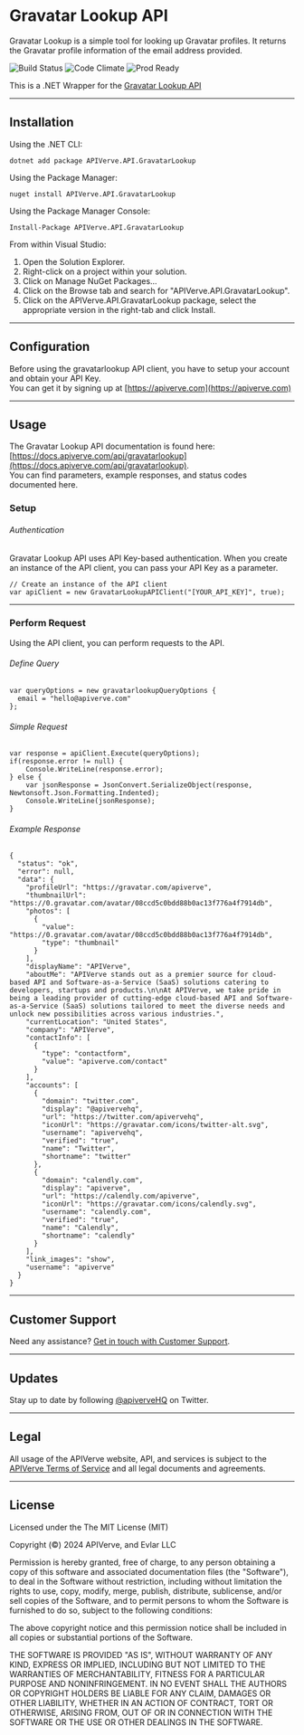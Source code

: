 Gravatar Lookup API
============

Gravatar Lookup is a simple tool for looking up Gravatar profiles. It returns the Gravatar profile information of the email address provided.

![Build Status](https://img.shields.io/badge/build-passing-green)
![Code Climate](https://img.shields.io/badge/maintainability-B-purple)
![Prod Ready](https://img.shields.io/badge/production-ready-blue)

This is a .NET Wrapper for the [Gravatar Lookup API](https://apiverve.com/marketplace/api/gravatarlookup)

---

## Installation

Using the .NET CLI:
```
dotnet add package APIVerve.API.GravatarLookup
```

Using the Package Manager:
```
nuget install APIVerve.API.GravatarLookup
```

Using the Package Manager Console:
```
Install-Package APIVerve.API.GravatarLookup
```

From within Visual Studio:

1. Open the Solution Explorer.
2. Right-click on a project within your solution.
3. Click on Manage NuGet Packages...
4. Click on the Browse tab and search for "APIVerve.API.GravatarLookup".
5. Click on the APIVerve.API.GravatarLookup package, select the appropriate version in the right-tab and click Install.


---

## Configuration

Before using the gravatarlookup API client, you have to setup your account and obtain your API Key.  
You can get it by signing up at [https://apiverve.com](https://apiverve.com)

---

## Usage

The Gravatar Lookup API documentation is found here: [https://docs.apiverve.com/api/gravatarlookup](https://docs.apiverve.com/api/gravatarlookup).  
You can find parameters, example responses, and status codes documented here.

### Setup

###### Authentication
Gravatar Lookup API uses API Key-based authentication. When you create an instance of the API client, you can pass your API Key as a parameter.

```
// Create an instance of the API client
var apiClient = new GravatarLookupAPIClient("[YOUR_API_KEY]", true);
```

---


### Perform Request
Using the API client, you can perform requests to the API.

###### Define Query

```
var queryOptions = new gravatarlookupQueryOptions {
  email = "hello@apiverve.com"
};
```

###### Simple Request

```
var response = apiClient.Execute(queryOptions);
if(response.error != null) {
	Console.WriteLine(response.error);
} else {
    var jsonResponse = JsonConvert.SerializeObject(response, Newtonsoft.Json.Formatting.Indented);
    Console.WriteLine(jsonResponse);
}
```

###### Example Response

```
{
  "status": "ok",
  "error": null,
  "data": {
    "profileUrl": "https://gravatar.com/apiverve",
    "thumbnailUrl": "https://0.gravatar.com/avatar/08ccd5c0bdd88b0ac13f776a4f7914db",
    "photos": [
      {
        "value": "https://0.gravatar.com/avatar/08ccd5c0bdd88b0ac13f776a4f7914db",
        "type": "thumbnail"
      }
    ],
    "displayName": "APIVerve",
    "aboutMe": "APIVerve stands out as a premier source for cloud-based API and Software-as-a-Service (SaaS) solutions catering to developers, startups and products.\n\nAt APIVerve, we take pride in being a leading provider of cutting-edge cloud-based API and Software-as-a-Service (SaaS) solutions tailored to meet the diverse needs and unlock new possibilities across various industries.",
    "currentLocation": "United States",
    "company": "APIVerve",
    "contactInfo": [
      {
        "type": "contactform",
        "value": "apiverve.com/contact"
      }
    ],
    "accounts": [
      {
        "domain": "twitter.com",
        "display": "@apivervehq",
        "url": "https://twitter.com/apivervehq",
        "iconUrl": "https://gravatar.com/icons/twitter-alt.svg",
        "username": "apivervehq",
        "verified": "true",
        "name": "Twitter",
        "shortname": "twitter"
      },
      {
        "domain": "calendly.com",
        "display": "apiverve",
        "url": "https://calendly.com/apiverve",
        "iconUrl": "https://gravatar.com/icons/calendly.svg",
        "username": "calendly.com",
        "verified": "true",
        "name": "Calendly",
        "shortname": "calendly"
      }
    ],
    "link_images": "show",
    "username": "apiverve"
  }
}
```

---

## Customer Support

Need any assistance? [Get in touch with Customer Support](https://apiverve.com/contact).

---

## Updates
Stay up to date by following [@apiverveHQ](https://twitter.com/apiverveHQ) on Twitter.

---

## Legal

All usage of the APIVerve website, API, and services is subject to the [APIVerve Terms of Service](https://apiverve.com/terms) and all legal documents and agreements.

---

## License
Licensed under the The MIT License (MIT)

Copyright (&copy;) 2024 APIVerve, and Evlar LLC

Permission is hereby granted, free of charge, to any person obtaining a copy of this software and associated documentation files (the "Software"), to deal in the Software without restriction, including without limitation the rights to use, copy, modify, merge, publish, distribute, sublicense, and/or sell copies of the Software, and to permit persons to whom the Software is furnished to do so, subject to the following conditions:

The above copyright notice and this permission notice shall be included in all copies or substantial portions of the Software.

THE SOFTWARE IS PROVIDED "AS IS", WITHOUT WARRANTY OF ANY KIND, EXPRESS OR IMPLIED, INCLUDING BUT NOT LIMITED TO THE WARRANTIES OF MERCHANTABILITY, FITNESS FOR A PARTICULAR PURPOSE AND NONINFRINGEMENT. IN NO EVENT SHALL THE AUTHORS OR COPYRIGHT HOLDERS BE LIABLE FOR ANY CLAIM, DAMAGES OR OTHER LIABILITY, WHETHER IN AN ACTION OF CONTRACT, TORT OR OTHERWISE, ARISING FROM, OUT OF OR IN CONNECTION WITH THE SOFTWARE OR THE USE OR OTHER DEALINGS IN THE SOFTWARE.